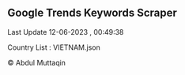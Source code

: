 

## Google Trends Keywords Scraper 
 
Last Update 12-06-2023 , 00:49:38

Country List :
VIETNAM.json



© Abdul Muttaqin 
